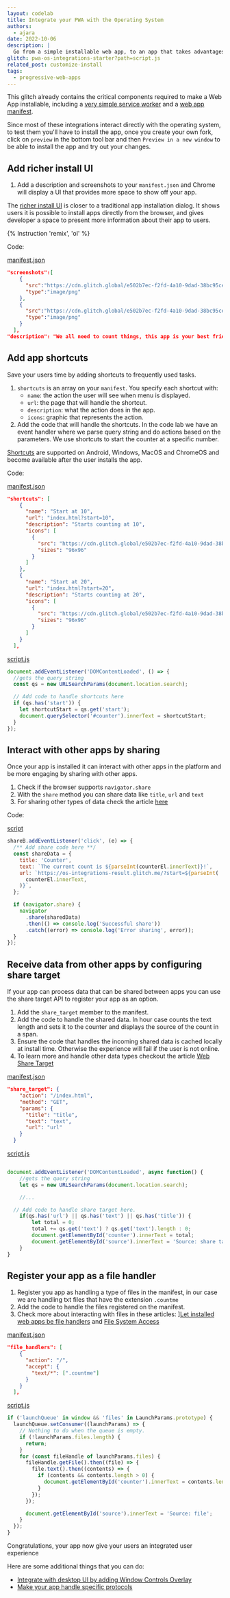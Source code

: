 ```yaml
---
layout: codelab
title: Integrate your PWA with the Operating System
authors:
  - ajara
date: 2022-10-06
description: |
  Go from a simple installable web app, to an app that takes advantages of PWA's operating systems integrations to give users a more engaging experience.
glitch: pwa-os-integrations-starter?path=script.js
related_post: customize-install
tags:
  - progressive-web-apps
---
```


This glitch already contains the critical components required to make a
Web App installable, including a
[very simple service worker](https://glitch.com/edit/#!/pwa-os-integrations-starter?path=service-worker.js)
and a
[web app manifest](https://glitch.com/edit/#!/pwa-os-integrations-starter?path=manifest.json).

Since most of these integrations interact directly with the operating system, to test them you'll have to install the app, once you create your own fork, click on `preview` in the bottom tool bar and then `Preview in a new window` to be able to install the app and try out your changes.

## Add richer install UI

1. Add a description and screenshots to your `manifest.json` and Chrome will display a UI that provides more space to show off your app.

The [richer install UI](https://developer.chrome.com/blog/richer-pwa-installation/) is closer to a traditional app installation dialog. It shows users it is possible to install apps directly from the browser, and gives developer a space to present more information about their app to users.

{% Instruction 'remix', 'ol' %}

Code:

[manifest.json](https://glitch.com/edit/#!/pwa-os-integrations-starter?path=manifest.json)

```json
"screenshots":[
    {
      "src":"https://cdn.glitch.global/e502b7ec-f2fd-4a10-9dad-38bc95ce8db3/Screenshot_20221006-104639.png?v=1665099797069", "sizes":"1440x3120",
      "type":"image/png"
    },
    {
      "src":"https://cdn.glitch.global/e502b7ec-f2fd-4a10-9dad-38bc95ce8db3/Screenshot_20221006-104648.png?v=1665099813078", "sizes":"1440x3120",
      "type":"image/png"
    }
  ],
"description": "We all need to count things, this app is your best friend, you can *count* on it!",
```

## Add app shortcuts

Save your users time by adding shortcuts to frequently used tasks.

1. `shortcuts` is an array on your `manifest`. You specify each shortcut with:
   * `name`: the action the user will see when menu is displayed.
   * `url`: the page that will handle the shortcut.
   * `description`: what the action does in the app.
   *  `icons`: graphic that represents the action.
2. Add the code that will handle the shortcuts. In the code lab we have an event handler where we parse query string and do actions based on the parameters. We use shortcuts to start the counter at a specific number.

[Shortcuts](/app-shortcuts/) are supported on Android, Windows, MacOS and ChromeOS and become available after the user installs the app.

Code:

[manifest.json](https://glitch.com/edit/#!/pwa-os-integrations-starter?path=manifest.json)

```json
"shortcuts": [
    {
      "name": "Start at 10",
      "url": "index.html?start=10",
      "description": "Starts counting at 10",
      "icons": [
        {
          "src": "https://cdn.glitch.global/e502b7ec-f2fd-4a10-9dad-38bc95ce8db3/shortcut-10.png?v=1664923103066",
          "sizes": "96x96"
        }
      ]
    },
    {
      "name": "Start at 20",
      "url": "index.html?start=20",
      "description": "Starts counting at 20",
      "icons": [
        {
          "src": "https://cdn.glitch.global/e502b7ec-f2fd-4a10-9dad-38bc95ce8db3/shortcut-20.png?v=1664923104676",
          "sizes": "96x96"
        }
      ]
    }
  ],

```
[script.js](https://glitch.com/edit/#!/pwa-os-integrations-starter?path=script.js)

```js
document.addEventListener('DOMContentLoaded', () => {
  //gets the query string
  const qs = new URLSearchParams(document.location.search);

  // Add code to handle shortcuts here
  if (qs.has('start')) {
    let shortcutStart = qs.get('start');
    document.querySelector('#counter').innerText = shortcutStart;
  }
});
```

## Interact with other apps by sharing

Once your app is installed it can interact with other apps in the platform and be more engaging by sharing with other apps.

1. Check if the browser supports `navigator.share`
2. With the `share` method you can share data like `title`, `url` and `text`
3. For sharing other types of data check the article [here](/web-share/)

Code:

[script](https://glitch.com/edit/#!/pwa-os-integrations-starter?path=script.js)

```js
shareB.addEventListener('click', (e) => {
  /** Add share code here **/
  const shareData = {
    title: 'Counter',
    text: `The current count is ${parseInt(counterEl.innerText)}!`,
    url: `https://os-integrations-result.glitch.me/?start=${parseInt(
      counterEl.innerText,
    )}`,
  };

  if (navigator.share) {
    navigator
      .share(sharedData)
      .then(() => console.log('Successful share'))
      .catch((error) => console.log('Error sharing', error));
  }
});
```

## Receive data from other apps by configuring share target

If your app can process data that can be shared between apps you can use the share target API to register your app as an option.

1. Add the `share_target` member to the manifest.
2. Add the code to handle the shared data. In hour case counts the text length and sets it to the counter and displays the source of the count in a span.
3. Ensure the code that handles the incoming shared data is cached locally at install time. Otherwise the experience will fail if the user is not online.
4. To learn more and handle other data types checkout the article [Web Share Target](/web-share-target/)

[manifest.json](https://glitch.com/edit/#!/pwa-os-integrations-starter?path=manifest.json)

```json
"share_target": {
    "action": "/index.html",
    "method": "GET",
    "params": {
      "title": "title",
      "text": "text",
      "url": "url"
    }
  }
```

[script.js](https://glitch.com/edit/#!/pwa-os-integrations-starter?path=script.js)

```js

document.addEventListener('DOMContentLoaded', async function() {
    //gets the query string
    let qs = new URLSearchParams(document.location.search);

    //...

  // Add code to handle share target here.
    if(qs.has('url') || qs.has('text') || qs.has('title')) {
        let total = 0;
        total += qs.get('text') ? qs.get('text').length : 0;
        document.getElementById('counter').innerText = total;
        document.getElementById('source').innerText = 'Source: share target - ' + qs.get('url');
    }
}
```

## Register your app as a file handler

1. Register you app as handling a type of files in the manifest, in our case we are handling txt files that have the extension `.countme`
2. Add the code to handle the files registered on the manifest.
3. Check more about interacting with files in these articles: ][Let installed web apps be file handlers](/file-handling/) and [File System Access](/file-system-access/)



[manifest.json](https://glitch.com/edit/#!/pwa-os-integrations-starter?path=manifest.json)

```json
"file_handlers": [
    {
      "action": "/",
      "accept": {
        "text/*": [".countme"]
      }
    }
  ],
```

[script.js](https://glitch.com/edit/#!/pwa-os-integrations-starter?path=script.js)

```js
if ('launchQueue' in window && 'files' in LaunchParams.prototype) {
  launchQueue.setConsumer((launchParams) => {
    // Nothing to do when the queue is empty.
    if (!launchParams.files.length) {
      return;
    }
    for (const fileHandle of launchParams.files) {
      fileHandle.getFile().then((file) => {
        file.text().then((contents) => {
          if (contents && contents.length > 0) {
            document.getElementById('counter').innerText = contents.length;
          }
        });
      });

      document.getElementById('source').innerText = 'Source: file';
    }
  });
}
```

Congratulations, your app now give your users an integrated user experience

Here are some additional things that you can do:

- [Integrate with desktop UI by adding Window Controls Overlay](/url-protocol-handler/)
- [Make your app handle specific protocols](/window-controls-overlay/)

